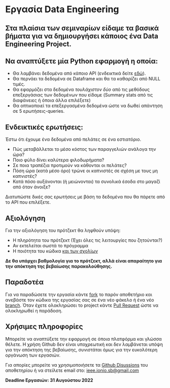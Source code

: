 # Εργασία Data Engineering

## Στα πλαίσια των σεμιναρίων είδαμε τα βασικά βήματα για να δημιουργήσει κάποιος ένα Data Engineering Project.
## Να αναπτύξετε μία Python εφαρμογή η οποία:
- Θα λαμβάνει δεδομένα από κάποιο API (ενδεικτικά δείτε [εδώ](https://mixedanalytics.com/blog/list-actually-free-open-no-auth-needed-apis/)).
- Θα περνάει τα δεδομένα σε Dataframe και θα τα καθαρίζει από NULL τιμές.
- Θα εφαρμόζει στα δεδομένα *τουλάχιστον δύο* από τις μεθόδους επεξεργάσιας των δεδομένων που είδαμε (Summary stats από τις διαφάνειες ή όποια άλλα επιλέξετε)
- Θα οπτικοποιεί τα επεξεργασμένα δεδομένα ώστε να δωθεί απάντηση σε 5 ερωτήσεις-queries.

## Ενδεικτικές ερωτήσεις:
Έστω ότι έχουμε ένα δεδομένα από πελάτες σε ένα εστιατόριο.
- Πώς μεταβάλλεται το μέσο κόστος των παραγγελιών ανάλογα την ώρα?
- Ποιο φύλο δίνει καλύτερα φιλοδωρήματα?
- Σε ποια τραπέζια προτιμούν να κάθονται οι πελάτες?
- Πόση ώρα (κατά μέσο όρο) τρώνε οι καπνιστές σε σχέση με τους μη καπνιστές?
- Κατά πόσο αυξάνονται (ή μειώνονται) τα συνολικά έσοδα στο μαγαζί από όταν άνοιξε?

Διατυπώστε δικές σας ερωτήσεις με βάση τα δεδομένα που θα πάρετε από το API που επιλέξετε.

## Αξιολόγηση
Για την αξιολόγηση του πρότζεκτ θα ληφθούν υπόψη:
- Η πληρότητα του πρότζεκτ (Έχει όλες τις λειτουργίες που ζητούνται?)
- Αν εκτελείται σωστά το πρόγραμμα
- Η ποιότητα του κώδικα <ins>και των σχολίων</ins>

**Δε θα υπάρχει βαθμολογία για το πρότζεκτ, αλλά είναι απαραίτητο για την απόκτηση της βεβαίωσης παρακολούθησης.**

## Παραδοτέα
Για να παραδώσετε την εργασία κάντε [fork](https://www.earthdatascience.org/workshops/intro-version-control-git/about-forks/) το παρόν αποθετήριο και ανεβάστε τον κώδικα της εργασίας σας σε ένα νέο φάκελο ή ένα νέο [branch](https://www.softwaretestinghelp.com/github-tutorial/#Creating_A_GitHub_Branch). Όταν έχετε ολοκληρώσει το project κάντε [Pull Request](https://www.softwaretestinghelp.com/github-tutorial/#Create_A_GitHub_Pull_Request) ώστε να ολοκληρωθεί η παράδοση.

## Χρήσιμες πληροφορίες
Μπορείτε να αναπτύξετε την εφαρμογή σε όποια πλατφόρμα και γλώσσα θέλετε.
Η χρήση Github δεν είναι υποχρεωτική και δεν λαμβάνεται υπόψη για την απόκτηση της βεβαίωσης, συνιστάται όμως για την ευκολότερη οργάνωση των εργασιών.

Για απορίες μπορείτε να χρησιμοποιήσετε τα [Github Disussions](https://github.com/ionian-uni-ieee/Data_Engineering/discussions) του αποθετηρίου ή να στείλετε email στο: ieee.ionio.sb@gmail.com

**Deadline Εργασιών: 31 Αυγούστου 2022**
